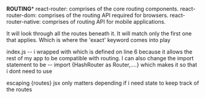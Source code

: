 ************ROUTING*************
react-router: comprises of the core routing components.
react-router-dom: comprises of the routing API required for browsers.
react-router-native: comprises of routing API for mobile applications.

<Switch> It will look through all the routes beneath it. It will match only the first one that applies. Which is where the 'exact' keyword comes into play </Switch>

index.js -- i wrapped <App /> with <Router> which is defined on line 6 because it allows the rest of my app to be compatible with routing. I can also change the import statement to be -- import {HashRouter as Router,....} which makes it so that i dont need to use <HashRouter></HashRouter>

escaping {routes} jsx only matters depending if i need state to keep track of the routes